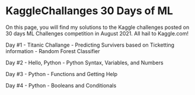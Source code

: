 # KaggleChallanges 30 Days of ML

 On this page, you will find my solutions to the Kaggle challenges posted on 30 days ML Challenges competition in August 2021.
 All hail to Kaggle.com!
 
 Day #1 - Titanic Challange - Predicting Survivers based on Ticketting information - Random Forest Classifier
 
 Day #2 - Hello, Python - Python Syntax, Variables, and Numbers

 Day #3 - Python - Functions and Getting Help
 
 Day #4 - Python - Booleans and Conditionals
